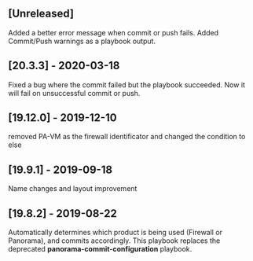 ## [Unreleased]
Added a better error message when commit or push fails.
Added Commit/Push warnings as a playbook output.

## [20.3.3] - 2020-03-18
Fixed a bug where the commit failed but the playbook succeeded. Now it will fail on unsuccessful commit or push.

## [19.12.0] - 2019-12-10
removed PA-VM as the firewall identificator and changed the condition to else

## [19.9.1] - 2019-09-18
Name changes and layout improvement

## [19.8.2] - 2019-08-22
Automatically determines which product is being used (Firewall or Panorama), and commits accordingly. This playbook replaces the deprecated **panorama-commit-configuration** playbook.
